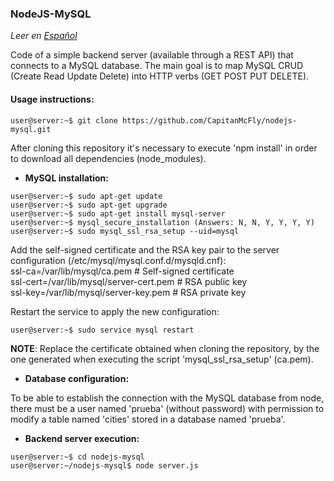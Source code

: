 ### NodeJS-MySQL

*Leer en [Español](https://github.com/CapitanMcFly/nodejs-mysql/blob/master/README.ES.md)*

Code of a simple backend server (available through a REST API) that connects to a MySQL database. The main goal is to map MySQL CRUD (Create Read Update Delete) into HTTP verbs (GET POST PUT DELETE).

#### Usage instructions:
```console
user@server:~$ git clone https://github.com/CapitanMcFly/nodejs-mysql.git
```
After cloning this repository it's necessary to execute 'npm install' in order to download all dependencies (node_modules).

- **MySQL installation:**
```console
user@server:~$ sudo apt-get update
user@server:~$ sudo apt-get upgrade
user@server:~$ sudo apt-get install mysql-server
user@server:~$ mysql_secure_installation (Answers: N, N, Y, Y, Y, Y)
user@server:~$ sudo mysql_ssl_rsa_setup --uid=mysql
```

Add the self-signed certificate and the RSA key pair to the server configuration (/etc/mysql/mysql.conf.d/mysqld.cnf):  
ssl-ca=/var/lib/mysql/ca.pem # Self-signed certificate  
ssl-cert=/var/lib/mysql/server-cert.pem # RSA public key  
ssl-key=/var/lib/mysql/server-key.pem # RSA private key

Restart the service to apply the new configuration:
```console
user@server:~$ sudo service mysql restart
```

**NOTE**: Replace the certificate obtained when cloning the repository, by the one generated when executing the script 'mysql_ssl_rsa_setup' (ca.pem).

- **Database configuration:**

To be able to establish the connection with the MySQL database from node, there must be a user named 'prueba' (without password) with permission to modify a table named 'cities' stored in a database named 'prueba'.

- **Backend server execution:**
```console
user@server:~$ cd nodejs-mysql
user@server:~/nodejs-mysql$ node server.js
```
